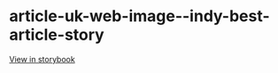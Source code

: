 # article-uk-web-image--indy-best-article-story

[View in storybook](https://raw.githack.com/Independent-Digital-News-and-Media-Ltd/indy-pwamp-sb/PR-1793-sb/index.html?path=/story/article-uk-web-image--indy-best-article-story)